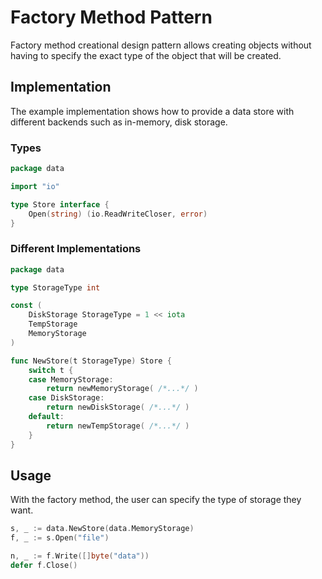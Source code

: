 # Factory Method Pattern

Factory method creational design pattern allows creating objects without having
to specify the exact type of the object that will be created.

## Implementation

The example implementation shows how to provide a data store with different
backends such as in-memory, disk storage.

### Types

```go
package data

import "io"

type Store interface {
    Open(string) (io.ReadWriteCloser, error)
}
```

### Different Implementations

```go
package data

type StorageType int

const (
    DiskStorage StorageType = 1 << iota
    TempStorage
    MemoryStorage
)

func NewStore(t StorageType) Store {
    switch t {
    case MemoryStorage:
        return newMemoryStorage( /*...*/ )
    case DiskStorage:
        return newDiskStorage( /*...*/ )
    default:
        return newTempStorage( /*...*/ )
    }
}
```

## Usage

With the factory method, the user can specify the type of storage they want.

```go
s, _ := data.NewStore(data.MemoryStorage)
f, _ := s.Open("file")

n, _ := f.Write([]byte("data"))
defer f.Close()
```
